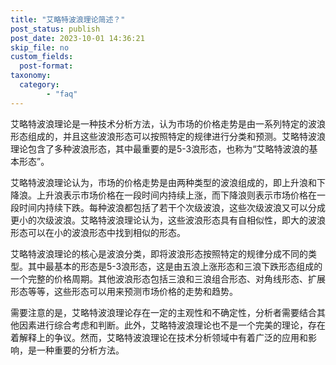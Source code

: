 ```yaml
---
title: "艾略特波浪理论简述？"
post_status: publish
post_date: 2023-10-01 14:36:21
skip_file: no
custom_fields: 
  post-format: 
taxonomy:
  category:
        - "faq"
---
```


艾略特波浪理论是一种技术分析方法，认为市场的价格走势是由一系列特定的波浪形态组成的，并且这些波浪形态可以按照特定的规律进行分类和预测。艾略特波浪理论包含了多种波浪形态，其中最重要的是5-3浪形态，也称为“艾略特波浪的基本形态”。

艾略特波浪理论认为，市场的价格走势是由两种类型的波浪组成的，即上升浪和下降浪。上升浪表示市场价格在一段时间内持续上涨，而下降浪则表示市场价格在一段时间内持续下跌。每种波浪都包括了若干个次级波浪，这些次级波浪又可以分成更小的次级波浪。艾略特波浪理论认为，这些波浪形态具有自相似性，即大的波浪形态可以在小的波浪形态中找到相似的形态。

艾略特波浪理论的核心是波浪分类，即将波浪形态按照特定的规律分成不同的类型。其中最基本的形态是5-3浪形态，这是由五浪上涨形态和三浪下跌形态组成的一个完整的价格周期。其他波浪形态包括三浪和三浪组合形态、对角线形态、扩展形态等等，这些形态可以用来预测市场价格的走势和趋势。

需要注意的是，艾略特波浪理论存在一定的主观性和不确定性，分析者需要结合其他因素进行综合考虑和判断。此外，艾略特波浪理论也不是一个完美的理论，存在着解释上的争议。然而，艾略特波浪理论在技术分析领域中有着广泛的应用和影响，是一种重要的分析方法。
